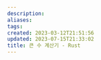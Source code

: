 ```yaml
---
description:
aliases: 
tags: 
created: 2023-03-12T21:51:56
updated: 2023-07-15T21:33:02
title: 큰 수 계산기 - Rust
---
```


